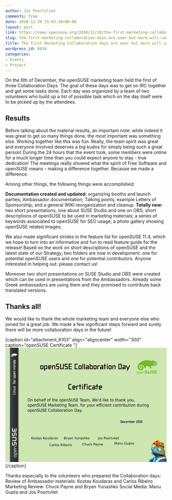 ```yaml
---
author: Jos Poortvliet
comments: true
date: 2010-12-28 15:03:28+00:00
layout: post
link: https://news.opensuse.org/2010/12/28/the-first-marketing-collaboration-days-are-over-but-more-will-come/
slug: the-first-marketing-collaboration-days-are-over-but-more-will-come
title: The first Marketing Collaboration days are over but more will come!
wordpress_id: 6034
categories:
- Events
- Project
---
```


On the 6th of December, the openSUSE marketing team held the first of three Collaboration Days. The goal of these days was to get on IRC together and get some tasks done. Each day was organized by a team of two volunteers who build up a list of possible task which on the day itself were to be picked up by the attendees.


## Results


Before talking about the material results, an important note: while indeed it was great to get so many things done, the most important was something else. Working together like this was fun. Really, the team spirit was great and everyone involved deserves a big kudos for simply being such a great person! During the 24 hours that the event took, some members were online for a much longer time than you could expect anyone to stay - true dedication! The meetings really showed what the spirit of Free Software and openSUSE means - making a difference together. Because we made a difference.<!-- more -->

Among other things, the following things were accomplished:

**Documentation created and updated:** organizing booths and launch parties; Ambassador documentation; Talking points; example Letters of Sponsorship; and a general WIKI reorganization and cleanup.
**Totally new:** two short presentations, one about SUSE Studio and one on OBS; short descriptions of openSUSE to be used in marketing materials; a series of keywords associated to openSUSE for SEO usage; a photo gallery showing openSUSE related images;

We also made significant strides in the feature list for openSUSE 11.4, which we hope to turn into an informative and fun to read feature guide for the release! Based on the work on short descriptions of openSUSE and the latest state of our Strategy, two folders are now in development: one for potential openSUSE users and one for potential contributors. Anyone interested in helping out: please contact us!

Moreover two short presentations on SUSE Studio and OBS were created which can be used in presentations from the Ambassadors. Already some Greek ambassadors are using them and they promised to contribute back translated versions.


## Thanks all!


We would like to thank the whole marketing team and everyone else who joined for a great job. We made a few significant steps forward and surely there will be more collaboration days in the future!

[caption id="attachment_6103" align="aligncenter" width="300" caption="openSUSE Certificate "][![openSUSE Certificate](/wp-content/uploads/2010/12/openSUSECollaborationDayCertificate.jpg)](http://news.opensuse.org/2010/12/28/the-first-marketing-collaboration-days-are-over-but-more-will-come/opensusecollaborationdaycertificate/)[/caption]

Thanks especially to the volunteers who prepared the Collaboration days:
Review of Ambassador materials: Kostas Koudaras and Carlos Ribeiro
Marketing Review: Chuck Payne and Bryen Yunashko
Social Media: Manu Gupta and Jos Poortvliet
